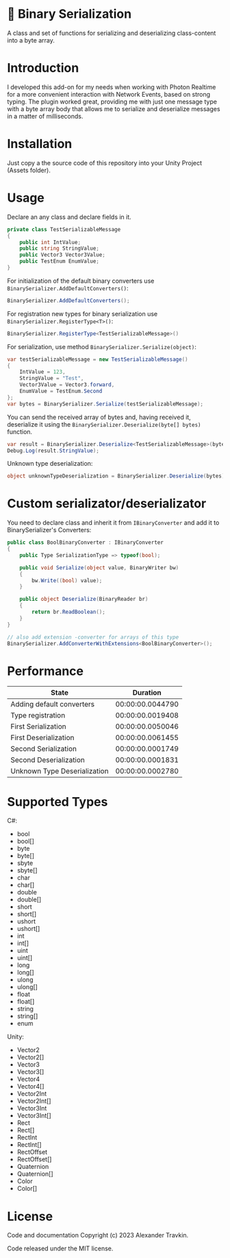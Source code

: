 # 💾 Binary Serialization

A class and set of functions for serializing and deserializing class-content into a byte array.

# Introduction

I developed this add-on for my needs when working with Photon Realtime for a more convenient interaction with Network Events, based on strong typing. 
The plugin worked great, providing me with just one message type with a byte array body that allows me to serialize and deserialize messages in a matter of milliseconds.

# Installation

Just copy a the source code of this repository into your Unity Project (Assets folder).

# Usage

Declare an any class and declare fields in it.

```csharp
private class TestSerializableMessage
{
    public int IntValue;
    public string StringValue;
    public Vector3 Vector3Value;
    public TestEnum EnumValue;
}
```

For initialization of the default binary converters use `BinarySerializer.AddDefaultConverters()`:

```csharp
BinarySerializer.AddDefaultConverters();
```

For registration new types for binary serialization use `BinarySerializer.RegisterType<T>()`:

```csharp
BinarySerializer.RegisterType<TestSerializableMessage>()
```

For serialization, use method `BinarySerializer.Serialize(object)`:

```csharp
var testSerializableMessage = new TestSerializableMessage()
{
    IntValue = 123,
    StringValue = "Test",
    Vector3Value = Vector3.forward,
    EnumValue = TestEnum.Second
};
var bytes = BinarySerializer.Serialize(testSerializableMessage);
```

You can send the received array of bytes and, having received it, deserialize it using the `BinarySerializer.Deserialize(byte[] bytes)` function.

```csharp
var result = BinarySerializer.Deserialize<TestSerializableMessage>(bytes);
Debug.Log(result.StringValue);
```

Unknown type deserialization:

```csharp
object unknownTypeDeserialization = BinarySerializer.Deserialize(bytes);
```

# Custom serializator/deserializator

You need to declare class and inherit it from `IBinaryConverter` and add it to BinarySerializer's Converters:

```csharp
public class BoolBinaryConverter : IBinaryConverter
{
    public Type SerializationType => typeof(bool);

    public void Serialize(object value, BinaryWriter bw)
    {
        bw.Write((bool) value);
    }

    public object Deserialize(BinaryReader br)
    {
        return br.ReadBoolean();
    }
}
```
```csharp
// also add extension -converter for arrays of this type
BinarySerializer.AddConverterWithExtensions<BoolBinaryConverter>();
```

# Performance

| State                        | Duration         |
|------------------------------|------------------|
| Adding default converters    | 00:00:00.0044790 |
| Type registration            | 00:00:00.0019408 |
| First Serialization          | 00:00:00.0050046 |
| First Deserialization        | 00:00:00.0061455 |
| Second Serialization         | 00:00:00.0001749 |
| Second Deserialization       | 00:00:00.0001831 |
| Unknown Type Deserialization | 00:00:00.0002780 |

# Supported Types

C#:

* bool
* bool[]
* byte
* byte[]
* sbyte
* sbyte[]
* char
* char[]
* double
* double[]
* short
* short[]
* ushort
* ushort[]
* int
* int[]
* uint
* uint[]
* long
* long[]
* ulong
* ulong[]
* float
* float[]
* string
* string[]
* enum

Unity:

* Vector2
* Vector2[]
* Vector3
* Vector3[]
* Vector4
* Vector4[]
* Vector2Int
* Vector2Int[]
* Vector3Int
* Vector3Int[]
* Rect
* Rect[]
* RectInt
* RectInt[]
* RectOffset
* RectOffset[]
* Quaternion
* Quaternion[]
* Color
* Color[]

# License

Code and documentation Copyright (c) 2023 Alexander Travkin.

Code released under the MIT license.